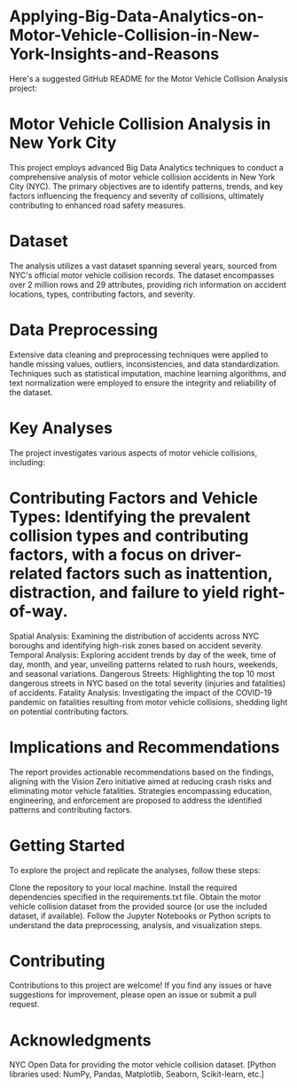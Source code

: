 # Applying-Big-Data-Analytics-on-Motor-Vehicle-Collision-in-New-York-Insights-and-Reasons

Here's a suggested GitHub README for the Motor Vehicle Collision Analysis project:

# Motor Vehicle Collision Analysis in New York City
This project employs advanced Big Data Analytics techniques to conduct a comprehensive analysis of motor vehicle collision accidents in New York City (NYC). The primary objectives are to identify patterns, trends, and key factors influencing the frequency and severity of collisions, ultimately contributing to enhanced road safety measures.

# Dataset
The analysis utilizes a vast dataset spanning several years, sourced from NYC's official motor vehicle collision records. The dataset encompasses over 2 million rows and 29 attributes, providing rich information on accident locations, types, contributing factors, and severity.

# Data Preprocessing
Extensive data cleaning and preprocessing techniques were applied to handle missing values, outliers, inconsistencies, and data standardization. Techniques such as statistical imputation, machine learning algorithms, and text normalization were employed to ensure the integrity and reliability of the dataset.

# Key Analyses
The project investigates various aspects of motor vehicle collisions, including:

# Contributing Factors and Vehicle Types: Identifying the prevalent collision types and contributing factors, with a focus on driver-related factors such as inattention, distraction, and failure to yield right-of-way.

Spatial Analysis: Examining the distribution of accidents across NYC boroughs and identifying high-risk zones based on accident severity.
Temporal Analysis: Exploring accident trends by day of the week, time of day, month, and year, unveiling patterns related to rush hours, weekends, and seasonal variations.
Dangerous Streets: Highlighting the top 10 most dangerous streets in NYC based on the total severity (injuries and fatalities) of accidents.
Fatality Analysis: Investigating the impact of the COVID-19 pandemic on fatalities resulting from motor vehicle collisions, shedding light on potential contributing factors.

# Implications and Recommendations
The report provides actionable recommendations based on the findings, aligning with the Vision Zero initiative aimed at reducing crash risks and eliminating motor vehicle fatalities. Strategies encompassing education, engineering, and enforcement are proposed to address the identified patterns and contributing factors.

# Getting Started
To explore the project and replicate the analyses, follow these steps:

Clone the repository to your local machine.
Install the required dependencies specified in the requirements.txt file.
Obtain the motor vehicle collision dataset from the provided source (or use the included dataset, if available).
Follow the Jupyter Notebooks or Python scripts to understand the data preprocessing, analysis, and visualization steps.

# Contributing
Contributions to this project are welcome! If you find any issues or have suggestions for improvement, please open an issue or submit a pull request.

# Acknowledgments

NYC Open Data for providing the motor vehicle collision dataset.
[Python libraries used: NumPy, Pandas, Matplotlib, Seaborn, Scikit-learn, etc.]
